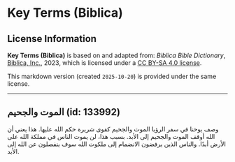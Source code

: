 # Key Terms (Biblica)

## License Information

**Key Terms (Biblica)** is based on and adapted from: _Biblica Bible Dictionary_, [Biblica, Inc.](https://www.biblica.com/), 2023, which is licensed under a [CC BY-SA 4.0 license](https://creativecommons.org/licenses/by-sa/4.0/legalcode.en).

This markdown version (created `2025-10-20`) is provided under the same license.



--------------------------------

## الموت والجحيم (id: 133992)

وصف يوحنا في سفر الرؤيا الموت والجحيم كقوى شريرة حكم الله عليها. هذا يعني أن الله أوقف الموت والجحيم إلى الأبد. بسبب هذا، لن يموت الناس في مملكة الله على الأرض أبدًا. والناس الذين يرفضون الانضمام إلى ملكوت الله سوف ينفصلون عن الله إلى الأبد.


